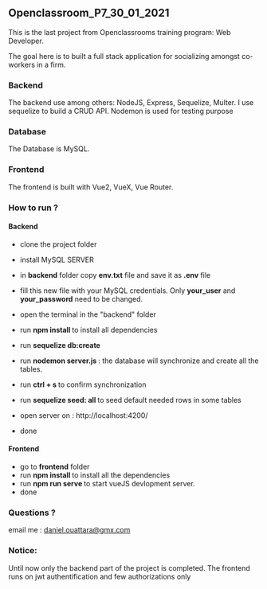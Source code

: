 ## Openclassroom_P7_30_01_2021

This is the last project from Openclassrooms training program: Web Developer.

The goal here is to built a full stack application for socializing amongst co-workers
in a firm.

### Backend
The backend use among others: NodeJS, Express, Sequelize, Multer.
I use sequelize to build a CRUD API. 
Nodemon is used for testing purpose 
### Database 
The Database is MySQL.
### Frontend 
The frontend is built with Vue2, VueX, Vue Router.

### How to run ?

#### Backend
- clone the project folder
- install MySQL SERVER  
- in <b>backend</b> folder copy <b>env.txt</b> file and save it as <b>.env</b> file
- fill this new file with your MySQL credentials. Only <b>your_user</b> and <b>your_password</b> need to be changed.

- open the terminal in the "backend" folder
- run <b> npm install </b> to install all dependencies
- run <b> sequelize db:create </b>
- run <b> nodemon server.js </b> : the database will synchronize and create all the tables.
- run <b> ctrl + s </b> to confirm synchronization
- run <b> sequelize seed: all </b> to seed default needed rows in some tables
- open server on : http://localhost:4200/
- done

#### Frontend

- go to <b/> frontend</b> folder
- run <b> npm install </b> to install all the dependencies
- run <b> npm run serve </b> to start vueJS devlopment server.
- done

### Questions ? 
email me : daniel.ouattara@gmx.com

### Notice:
Until now only the backend part of the project is completed. The frontend runs on jwt authentification and few authorizations only 
